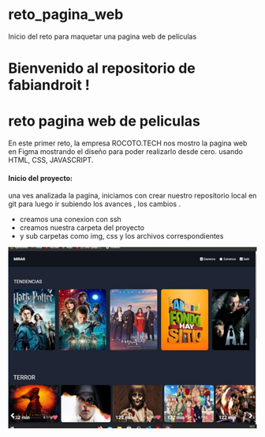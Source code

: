 # reto_pagina_web
Inicio del reto para maquetar una pagina web de películas

# Bienvenido al repositorio de fabiandroit !
# reto pagina web de peliculas

En este primer reto, la empresa ROCOTO.TECH nos mostro la pagina web  en Figma mostrando el diseño para poder realizarlo desde cero. usando HTML, CSS, JAVASCRIPT.   

#### Inicio del proyecto:

una ves analizada la pagina, iniciamos con crear nuestro repositorio local en git para luego ir subiendo los avances , los cambios . 

- creamos una conexion con ssh 
- creamos nuestra carpeta del proyecto
- y sub carpetas como img, css  y los archivos correspondientes

![](https://github.com/fabiandroit/reto_pagina_web/blob/master/img/imgg_a.jpg)

